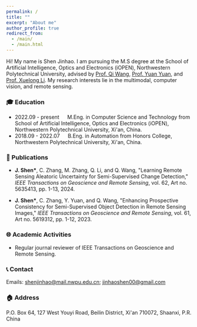 ```yaml
---
permalink: /
title: ""
excerpt: "About me"
author_profile: true
redirect_from: 
  - /main/
  - /main.html
---
```


Hi! My name is Shen Jinhao. I am pursuing the M.S degree at the School of Artificial Intelligence, Optics and Electronics (iOPEN), Northwestern Polytechnical University, advised by [Prof. Qi Wang](https://crabwq.github.io/), [Prof. Yuan Yuan](https://iopen.nwpu.edu.cn/info/1329/1385.htm), and [Prof. Xuelong Li](http://xuelongli.cn/en.php). 
My research interests lie in the multimodal, computer vision, and remote sensing. 



### :mortar_board: Education 
- 2022.09 - present &emsp;  M.Eng. in Computer Science and Technology from School of Artificial Intelligence, Optics and Electronics (iOPEN), Northwestern Polytechnical University, Xi'an, China.
- 2018.09 - 2022.07 &emsp;  B.Eng. in Automation from Honors College, Northwestern Polytechnical University, Xi'an, China.


### :memo: Publications
- **J. Shen\***, C. Zhang, M. Zhang, Q. Li, and Q. Wang, "Learning Remote Sensing Aleatoric Uncertainty for Semi-Supervised Change Detection," *IEEE Transactions on Geoscience and Remote Sensing*, vol. 62, Art no. 5635413, pp. 1-13, 2024.

- **J. Shen\***, C. Zhang, Y. Yuan, and Q. Wang, "Enhancing Prospective Consistency for Semi-Supervised Object Detection in Remote Sensing Images," *IEEE Transactions on Geoscience and Remote Sensing*, vol. 61, Art no. 5619312, pp. 1-12, 2023.


### :globe_with_meridians: Academic Activities
- Regular journal reviewer of IEEE Transactions on Geoscience and Remote Sensing.


### :telephone_receiver: Contact
Emails: shenjinhao@mail.nwpu.edu.cn; jinhaoshen00@gmail.com


### :house: Address
P.O. Box 64, 127 West Youyi Road, Beilin District, Xi'an 710072, Shaanxi, P.R. China

